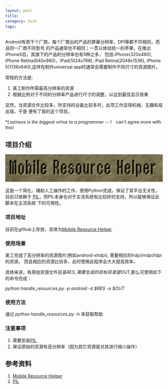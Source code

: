 ```yaml
---
layout: post
title: 
category: tech
tags: 
---
```


Android有若干个厂商，每个厂商出的产品的屏幕分辨率、DPI等都不尽相同，而且同一厂商不同型号
的产品通常也不相同；一贯以体验统一的苹果，在推出iPhone5后，其旗下的产品的分辨率也有5种之多，
包括:iPhone(320x480), iPhone Retina(640x960)，iPad(1024x768), iPad Retina(2048x1536),
iPhone 5(1136x640),这样在制作universal app时通常会需要制作不同尺寸的资源图片。

常规的方法是:

1. 美工制作所需最高分辨率的资源
2. 根据比例对于不同的分辨率产品进行尺寸的调整，以达到最佳显示效果

显然，当资源文件比较多，所支持的设备比较多时，此项工作显得机械、无趣和易出错，于是
便有了我的这个项目。

**Laziness is the biggest virtue to a programmer*  -- I　can't agree more with this!

## 项目介绍

![Logo](/assets/images/helper_logo.png)

这是一个简化、辅助人工操作的工作，使用Python完成，保证了其平台无关性，目前只依赖于
[PIL][PIL]，而PIL本身也对于主流系统有比较好的支持，所以能够保证此脚本在主流系统
下的可用性。

### 项目地址

目前在github上存放，具体为[Mobile Resource Helper][mobile_resource_helper]. 

### 使用场景

美工完成了高分辨率的资源图片(例如android-xhdpi), 需要相应的hdpi/mdpi/ldpi的资源，
而且相应的资源比较多，此时使用此程序会大大提高效率。

具体来讲，有原始资源文件目录$RES, 需要生成的目标目录是$OUT,那么可使用如下的命令完成：

*python handle_resources.py -p android -d $RES -o $OUT*

### 使用方法

通过 *python handle_resources.py -h* 来获取帮助.


### 注意事项

1. 需要安装[PIL][PIL]
2. 保证原始的资源有高分辨率（因为其它资源是对其进行缩小操作）




## 参考资料
1. [Mobile Resource Helper][mobile_resource_helper]
2. [PIL][PIL]


[mobile_resource_helper]:https://github.com/towerjoo/mobile_resource_helper
[PIL]:http://www.pythonware.com/products/pil/

